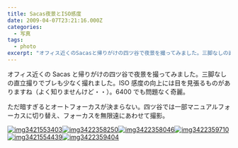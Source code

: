 ```yaml
---
title: Sacas夜景とISO感度
date: 2009-04-07T23:21:16.000Z
categories:
  - 写真
tags:
  - photo
excerpt: "オフィス近くのSacasと帰りがけの四ツ谷で夜景を撮ってみました。三脚なしの直立撮りでブレも少なく撮れました。ISO感度の向上には目を見張るものがありますね（よく知りませんけど・・）。6400でも問題なく奇麗。"
---
```


オフィス近くの Sacas と帰りがけの四ツ谷で夜景を撮ってみました。三脚なしの直立撮りでブレも少なく撮れました。ISO 感度の向上には目を見張るものがありますね（よく知りませんけど・・）。6400 でも問題なく奇麗。

ただ暗すぎるとオートフォーカスが決まらない。四ツ谷では一部マニュアルフォーカスに切り替え、フォーカスを無限遠にあわせて撮影。

[![](http://farm4.static.flickr.com/3315/3421553403_927e154785_m.jpg "img3421553403")](http://farm4.static.flickr.com/3315/3421553403_927e154785_b.jpg)[![](http://farm4.static.flickr.com/3401/3422358250_2e3ab46d86_m.jpg "img3422358250")](http://farm4.static.flickr.com/3401/3422358250_2e3ab46d86_b.jpg)[![](http://farm4.static.flickr.com/3096/3422358046_99d2e017bc_m.jpg "img3422358046")](http://farm4.static.flickr.com/3096/3422358046_99d2e017bc_b.jpg)[![](http://farm4.static.flickr.com/3336/3422359710_92dbf232e8_m.jpg "img3422359710")](http://farm4.static.flickr.com/3336/3422359710_92dbf232e8_b.jpg)[![](http://farm4.static.flickr.com/3297/3421554439_9f6ac87ac3_m.jpg "img3421554439")](http://farm4.static.flickr.com/3297/3421554439_9f6ac87ac3_b.jpg)[![](http://farm4.static.flickr.com/3613/3422359404_e46df6890e_m.jpg "img3422359404")](http://farm4.static.flickr.com/3613/3422359404_e46df6890e_b.jpg)
